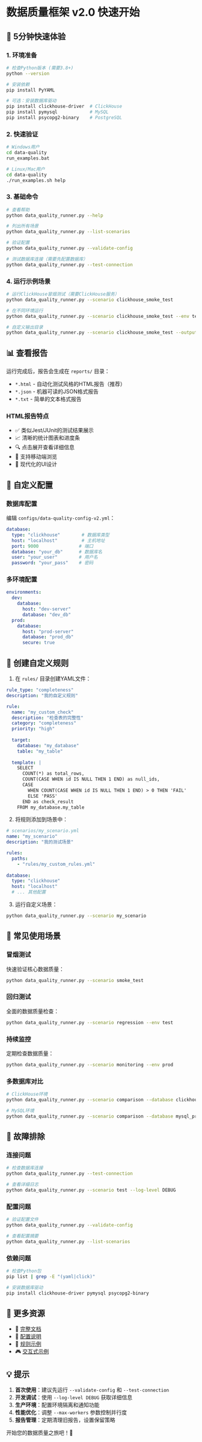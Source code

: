 # 数据质量框架 v2.0 快速开始

## 🚀 5分钟快速体验

### 1. 环境准备

```bash
# 检查Python版本 (需要3.8+)
python --version

# 安装依赖
pip install PyYAML

# 可选：安装数据库驱动
pip install clickhouse-driver  # ClickHouse
pip install pymysql            # MySQL
pip install psycopg2-binary    # PostgreSQL
```

### 2. 快速验证

```bash
# Windows用户
cd data-quality
run_examples.bat

# Linux/Mac用户
cd data-quality
./run_examples.sh help
```

### 3. 基础命令

```bash
# 查看帮助
python data_quality_runner.py --help

# 列出所有场景
python data_quality_runner.py --list-scenarios

# 验证配置
python data_quality_runner.py --validate-config

# 测试数据库连接（需要先配置数据库）
python data_quality_runner.py --test-connection
```

### 4. 运行示例场景

```bash
# 运行ClickHouse冒烟测试（需要ClickHouse服务）
python data_quality_runner.py --scenario clickhouse_smoke_test

# 在不同环境运行
python data_quality_runner.py --scenario clickhouse_smoke_test --env test

# 自定义输出目录
python data_quality_runner.py --scenario clickhouse_smoke_test --output-dir my_reports/
```

## 📊 查看报告

运行完成后，报告会生成在 `reports/` 目录：

- `*.html` - 自动化测试风格的HTML报告（推荐）
- `*.json` - 机器可读的JSON格式报告
- `*.txt` - 简单的文本格式报告

### HTML报告特点

- ✅ 类似Jest/JUnit的测试结果展示
- 📈 清晰的统计图表和进度条
- 🔍 点击展开查看详细信息
- 📱 支持移动端浏览
- 🎨 现代化的UI设计

## 🔧 自定义配置

### 数据库配置

编辑 `configs/data-quality-config-v2.yml`：

```yaml
database:
  type: "clickhouse"        # 数据库类型
  host: "localhost"         # 主机地址
  port: 9000               # 端口
  database: "your_db"      # 数据库名
  user: "your_user"        # 用户名
  password: "your_pass"    # 密码
```

### 多环境配置

```yaml
environments:
  dev:
    database:
      host: "dev-server"
      database: "dev_db"
  prod:
    database:
      host: "prod-server"
      database: "prod_db"
      secure: true
```

## 📝 创建自定义规则

1. 在 `rules/` 目录创建YAML文件：

```yaml
rule_type: "completeness"
description: "我的自定义规则"

rule:
  name: "my_custom_check"
  description: "检查表的完整性"
  category: "completeness"
  priority: "high"
  
  target:
    database: "my_database"
    table: "my_table"
    
  template: |
    SELECT 
      COUNT(*) as total_rows,
      COUNT(CASE WHEN id IS NULL THEN 1 END) as null_ids,
      CASE 
        WHEN COUNT(CASE WHEN id IS NULL THEN 1 END) > 0 THEN 'FAIL'
        ELSE 'PASS'
      END as check_result
    FROM my_database.my_table
```

2. 将规则添加到场景中：

```yaml
# scenarios/my_scenario.yml
name: "my_scenario"
description: "我的测试场景"

rules:
  paths:
    - "rules/my_custom_rules.yml"
    
database:
  type: "clickhouse"
  host: "localhost"
  # ... 其他配置
```

3. 运行自定义场景：

```bash
python data_quality_runner.py --scenario my_scenario
```

## 🎯 常见使用场景

### 冒烟测试
快速验证核心数据质量：
```bash
python data_quality_runner.py --scenario smoke_test
```

### 回归测试
全面的数据质量检查：
```bash
python data_quality_runner.py --scenario regression --env test
```

### 持续监控
定期检查数据质量：
```bash
python data_quality_runner.py --scenario monitoring --env prod
```

### 多数据库对比
```bash
# ClickHouse环境
python data_quality_runner.py --scenario comparison --database clickhouse_prod

# MySQL环境
python data_quality_runner.py --scenario comparison --database mysql_prod
```

## 🚨 故障排除

### 连接问题
```bash
# 检查数据库连接
python data_quality_runner.py --test-connection

# 查看详细日志
python data_quality_runner.py --scenario test --log-level DEBUG
```

### 配置问题
```bash
# 验证配置文件
python data_quality_runner.py --validate-config

# 查看配置摘要
python data_quality_runner.py --list-scenarios
```

### 依赖问题
```bash
# 检查Python包
pip list | grep -E "(yaml|click)"

# 安装数据库驱动
pip install clickhouse-driver pymysql psycopg2-binary
```

## 🔗 更多资源

- 📖 [完整文档](README-v2.md)
- 🔧 [配置说明](configs/data-quality-config-v2.yml)
- 📝 [规则示例](examples/custom_rule_example.yml)
- 🎮 [交互式示例](run_examples.sh)

## 💡 提示

1. **首次使用**：建议先运行 `--validate-config` 和 `--test-connection`
2. **开发调试**：使用 `--log-level DEBUG` 获取详细信息
3. **生产环境**：配置环境隔离和通知功能
4. **性能优化**：调整 `--max-workers` 参数控制并行度
5. **报告管理**：定期清理旧报告，设置保留策略

开始您的数据质量之旅吧！🎉

